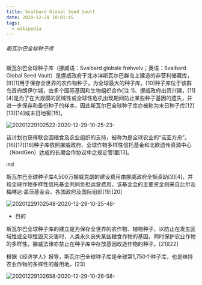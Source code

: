 ```yaml
---
title: Svalbard Global Seed Vault
date: 2020-12-29 10:01:45
tags:
  - wikipedia
---
```


###### 斯瓦尔巴全球种子库

斯瓦尔巴全球种子库（挪威语：Svalbard globale frøhvelv；英语：Svalbard Global Seed Vault）是挪威政府于北冰洋斯瓦尔巴群岛上建造的非营利储藏库，[9][1]用于保存全世界的农作物种子，为全球最大的种子库。[10]种子库位于该群岛首府朗伊尔城，由多个国际基因和生物组织合作[注 1]、挪威政府出资兴建，[11][4]是为了在大规模的区域性或全球性危机出现期间防止某些种子基因的遗失，并进一步保存和备份种子的样本，因此斯瓦尔巴全球种子库亦被称为末日种子库[12][13][14]或末日地窖[15]。

![20201229102522-2020-12-29-10-25-23-](https://cdn.jsdelivr.net/gh/catzillaorz/imgcdn/vsc_img/20201229102522-2020-12-29-10-25-23-.png)

该计划也获得联合国粮食及农业组织的支持，被称为是全球农业的“诺亚方舟”。[16][17][18]种子库依照挪威政府、全球作物多样性信托基金和北欧遗传资源中心（NordGen）达成的长期合作协议中之规定管理[13]。

ind

斯瓦尔巴全球种子库4,500万挪威克朗的建设费用由挪威政府全额资助[3][4]，并和全球作物多样性信托基金共同负担运营费用，该基金会的主要资金则来自比尔及梅琳达·盖茨基金会、各国政府及国际组织[19][20]

![20201229102548-2020-12-29-10-25-48-](https://cdn.jsdelivr.net/gh/catzillaorz/imgcdn/vsc_img/20201229102548-2020-12-29-10-25-48-.png)

- 目的

斯瓦尔巴全球种子库的建立是为保存全世界的农作物、植物种子，以防止在发生区域性或全球性毁灭灾害时，人类永久丧失某些粮食作物的基因，同时保护农业作物的多样性，挪威法律亦禁止在种子库中存放基因改造作物的种子。[21][22]

根据《经济学人》报导，斯瓦尔巴全球种子库是全球第1,750个种子库，也是维持农业作物的多样性的备用地。[23]

![20201229102658-2020-12-29-10-26-58-](https://cdn.jsdelivr.net/gh/catzillaorz/imgcdn/vsc_img/20201229102658-2020-12-29-10-26-58-.png)